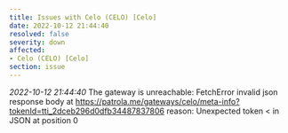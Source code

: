 ```yaml
---
title: Issues with Celo (CELO) [Celo]
date: 2022-10-12 21:44:40
resolved: false
severity: down
affected:
- Celo (CELO) [Celo]
section: issue
---
```


*2022-10-12 21:44:40* The gateway is unreachable: FetchError invalid json response body at https://patrola.me/gateways/celo/meta-info?tokenId=tti_2dceb296d0dfb34487837806 reason: Unexpected token < in JSON at position 0